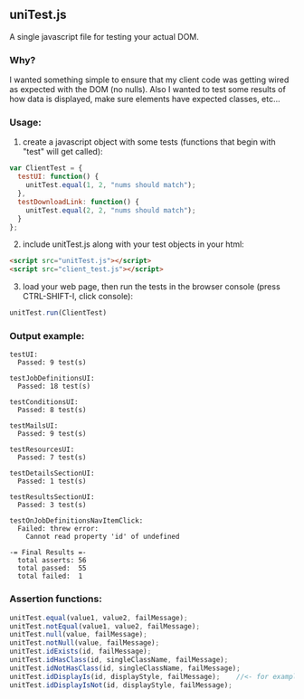 
## uniTest.js

A single javascript file for testing your actual DOM.

### Why?

I wanted something simple to ensure that my client code was getting wired as expected with the DOM (no nulls).
Also I wanted to test some results of how data is displayed, make sure elements have expected classes, etc...

### Usage:

1. create a javascript object with some tests (functions that begin with "test" will get called):
  ```javascript
  var ClientTest = {
    testUI: function() {
      unitTest.equal(1, 2, "nums should match");
    },
    testDownloadLink: function() {
      unitTest.equal(2, 2, "nums should match");
    }
  };
  ```

2. include unitTest.js along with your test objects in your html:
  ```html
  <script src="unitTest.js"></script>
  <script src="client_test.js"></script>
  ```

3. load your web page, then run the tests in the browser console (press CTRL-SHIFT-I, click console):
  ```javascript
  unitTest.run(ClientTest)
  ```

### Output example:
  ```
  testUI:
    Passed: 9 test(s)

  testJobDefinitionsUI:
    Passed: 18 test(s)

  testConditionsUI:
    Passed: 8 test(s)

  testMailsUI:
    Passed: 9 test(s)

  testResourcesUI:
    Passed: 7 test(s)

  testDetailsSectionUI:
    Passed: 1 test(s)

  testResultsSectionUI:
    Passed: 3 test(s)

  testOnJobDefinitionsNavItemClick:
    Failed: threw error:
      Cannot read property 'id' of undefined

  -= Final Results =-
    total asserts: 56
    total passed:  55
    total failed:  1
  ```

### Assertion functions:

  ```javascript
  unitTest.equal(value1, value2, failMessage);
  unitTest.notEqual(value1, value2, failMessage);
  unitTest.null(value, failMessage);
  unitTest.notNull(value, failMessage);
  unitTest.idExists(id, failMessage);
  unitTest.idHasClass(id, singleClassName, failMessage);
  unitTest.idNotHasClass(id, singleClassName, failMessage);
  unitTest.idDisplayIs(id, displayStyle, failMessage);    //<- for example, displayStyle = 'none' 
  unitTest.idDisplayIsNot(id, displayStyle, failMessage);
  ```
